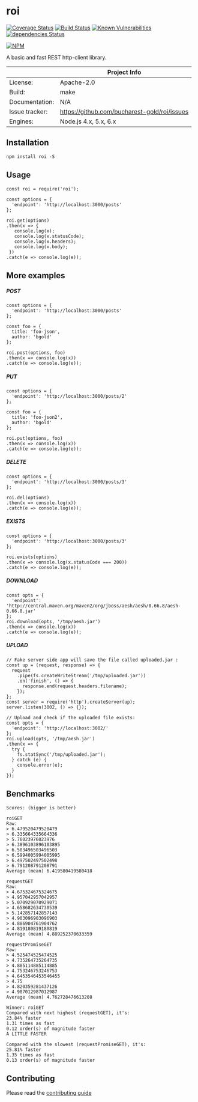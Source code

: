 # roi

[![Coverage Status](https://coveralls.io/repos/github/bucharest-gold/roi/badge.svg)](https://coveralls.io/github/bucharest-gold/roi)
[![Build Status](https://travis-ci.org/bucharest-gold/roi.svg?branch=master)](https://travis-ci.org/bucharest-gold/roi)
[![Known Vulnerabilities](https://snyk.io/test/npm/roi/badge.svg)](https://snyk.io/test/npm/roi)
[![dependencies Status](https://david-dm.org/bucharest-gold/roi/status.svg)](https://david-dm.org/bucharest-gold/roi)

[![NPM](https://nodei.co/npm/roi.png)](https://npmjs.org/package/roi)

A basic and fast REST http-client library.

|                 | Project Info  |
| --------------- | ------------- |
| License:        | Apache-2.0 |
| Build:          | make |
| Documentation:  | N/A |
| Issue tracker:  | https://github.com/bucharest-gold/roi/issues |
| Engines:        | Node.js 4.x, 5.x, 6.x |

## Installation

    npm install roi -S

## Usage

    const roi = require('roi');

    const options = {
      'endpoint': 'http://localhost:3000/posts'
    };

    roi.get(options)
    .then(x => {
       console.log(x);
       console.log(x.statusCode);
       console.log(x.headers);
       console.log(x.body);
     })
    .catch(e => console.log(e));

## More examples

##### POST
    const options = {
      'endpoint': 'http://localhost:3000/posts'
    };

    const foo = {
      title: 'foo-json',
      author: 'bgold'
    };

    roi.post(options, foo)
    .then(x => console.log(x))
    .catch(e => console.log(e));

##### PUT
    const options = {
      'endpoint': 'http://localhost:3000/posts/2'
    };

    const foo = {
      title: 'foo-json2',
      author: 'bgold'
    };

    roi.put(options, foo)
    .then(x => console.log(x))
    .catch(e => console.log(e));

##### DELETE
    const options = {
      'endpoint': 'http://localhost:3000/posts/3'
    };

    roi.del(options)
    .then(x => console.log(x))
    .catch(e => console.log(e));

##### EXISTS
    const options = {
      'endpoint': 'http://localhost:3000/posts/3'
    };

    roi.exists(options)
    .then(x => console.log(x.statusCode === 200))
    .catch(e => console.log(e));

##### DOWNLOAD
    const opts = {
      'endpoint': 'http://central.maven.org/maven2/org/jboss/aesh/aesh/0.66.8/aesh-0.66.8.jar'
    };
    roi.download(opts, '/tmp/aesh.jar')
    .then(x => console.log(x))
    .catch(e => console.log(e));

##### UPLOAD
    // Fake server side app will save the file called uploaded.jar :
    const up = (request, response) => {
      request
        .pipe(fs.createWriteStream('/tmp/uploaded.jar'))
        .on('finish', () => {
          response.end(request.headers.filename);
        });
    };
    const server = require('http').createServer(up);
    server.listen(3002, () => {});
    
    // Upload and check if the uploaded file exists:
    const opts = {
      'endpoint': 'http://localhost:3002/'
    };
    roi.upload(opts, '/tmp/aesh.jar')
    .then(x => {
      try {
        fs.statSync('/tmp/uploaded.jar');
      } catch (e) {
        console.error(e);
      }
    });

## Benchmarks

    Scores: (bigger is better)

    roiGET
    Raw:
    > 6.479520479520479
    > 6.335664335664336
    > 5.76023976023976
    > 6.3896103896103895
    > 6.503496503496503
    > 6.5994005994005995
    > 6.497502497502498
    > 6.791208791208791
    Average (mean) 6.419580419580418

    requestGET
    Raw:
    > 4.675324675324675
    > 4.957042957042957
    > 5.070929070929071
    > 4.658682634730539
    > 5.142857142857143
    > 4.903096903096903
    > 4.886904761904762
    > 4.819180819180819
    Average (mean) 4.889252370633359

    requestPromiseGET
    Raw:
    > 4.525474525474525
    > 4.735264735264735
    > 4.885114885114885
    > 4.753246753246753
    > 4.6453546453546455
    > 4.75
    > 4.820359281437126
    > 4.987012987012987
    Average (mean) 4.762728476613208

    Winner: roiGET
    Compared with next highest (requestGET), it's:
    23.84% faster
    1.31 times as fast
    0.12 order(s) of magnitude faster
    A LITTLE FASTER

    Compared with the slowest (requestPromiseGET), it's:
    25.81% faster
    1.35 times as fast
    0.13 order(s) of magnitude faster

## Contributing

Please read the [contributing guide](./CONTRIBUTING.md)